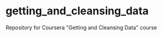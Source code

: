 getting_and_cleansing_data
==========================

Repository for Coursera "Getting and Cleansing Data" course
